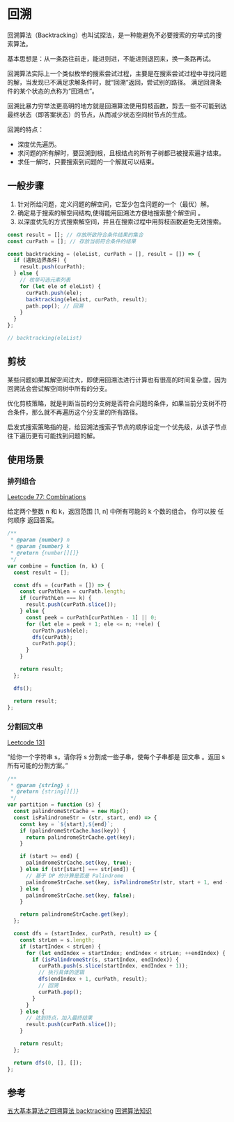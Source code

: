 # 回溯

回溯算法（Backtracking）也叫试探法，是一种能避免不必要搜索的穷举式的搜索算法。

基本思想是：从一条路往前走，能进则进，不能进则退回来，换一条路再试。

回溯算法实际上一个类似枚举的搜索尝试过程，主要是在搜索尝试过程中寻找问题的解，当发现已不满足求解条件时，就“回溯”返回，尝试别的路径。
满足回溯条件的某个状态的点称为“回溯点”。

回溯比暴力穷举法更高明的地方就是回溯算法使用剪枝函数，剪去一些不可能到达 最终状态（即答案状态）的节点，从而减少状态空间树节点的生成。

回溯的特点：

- 深度优先遍历。
- 求问题的所有解时，要回溯到根，且根结点的所有子树都已被搜索遍才结束。
- 求任一解时，只要搜索到问题的一个解就可以结束。

## 一般步骤

1. 针对所给问题，定义问题的解空间，它至少包含问题的一个（最优）解。
2. 确定易于搜索的解空间结构,使得能用回溯法方便地搜索整个解空间 。
3. 以深度优先的方式搜索解空间，并且在搜索过程中用剪枝函数避免无效搜索。

```js
const result = []; // 存放所欲符合条件结果的集合
const curPath = []; // 存放当前符合条件的结果

const backtracking = (eleList, curPath = [], result = []) => {
  if (遇到边界条件) {
    result.push(curPath);
  } else {
    // 枚举可选元素列表
    for (let ele of eleList) {
      curPath.push(ele);
      backtracking(eleList, curPath, result);
      path.pop(); // 回溯
    }
  }
};

// backtracking(eleList)
```

## 剪枝

某些问题如果其解空间过大，即使用回溯法进行计算也有很高的时间复杂度，因为回溯法会尝试解空间树中所有的分支。

优化剪枝策略，就是判断当前的分支树是否符合问题的条件，如果当前分支树不符合条件，那么就不再遍历这个分支里的所有路径。

启发式搜索策略指的是，给回溯法搜索子节点的顺序设定一个优先级，从该子节点往下遍历更有可能找到问题的解。

## 使用场景

### 排列组合

[Leetcode 77: Combinations](https://leetcode.com/problems/combinations/description/)

给定两个整数 n 和 k，返回范围 [1, n] 中所有可能的 k 个数的组合。
你可以按 任何顺序 返回答案。

```js
/**
 * @param {number} n
 * @param {number} k
 * @return {number[][]}
 */
var combine = function (n, k) {
  const result = [];

  const dfs = (curPath = []) => {
    const curPathLen = curPath.length;
    if (curPathLen === k) {
      result.push(curPath.slice());
    } else {
      const peek = curPath[curPathLen - 1] || 0;
      for (let ele = peek + 1; ele <= n; ++ele) {
        curPath.push(ele);
        dfs(curPath);
        curPath.pop();
      }
    }

    return result;
  };

  dfs();

  return result;
};
```

### 分割回文串

[Leetcode 131](https://leetcode.com/problems/palindrome-partitioning/description/)

“给你一个字符串 s，请你将 s 分割成一些子串，使每个子串都是 回文串 。返回 s 所有可能的分割方案。”

```js
/**
 * @param {string} s
 * @return {string[][]}
 */
var partition = function (s) {
  const palindromeStrCache = new Map();
  const isPalindromeStr = (str, start, end) => {
    const key = `${start},${end}`;
    if (palindromeStrCache.has(key)) {
      return palindromeStrCache.get(key);
    }

    if (start >= end) {
      palindromeStrCache.set(key, true);
    } else if (str[start] === str[end]) {
      // 基于 DP 的计算是否是 Palindrome
      palindromeStrCache.set(key, isPalindromeStr(str, start + 1, end - 1));
    } else {
      palindromeStrCache.set(key, false);
    }

    return palindromeStrCache.get(key);
  };

  const dfs = (startIndex, curPath, result) => {
    const strLen = s.length;
    if (startIndex < strLen) {
      for (let endIndex = startIndex; endIndex < strLen; ++endIndex) {
        if (isPalindromeStr(s, startIndex, endIndex)) {
          curPath.push(s.slice(startIndex, endIndex + 1));
          // 执行具体的逻辑
          dfs(endIndex + 1, curPath, result);
          // 回溯
          curPath.pop();
        }
      }
    } else {
      // 达到终点，加入最终结果
      result.push(curPath.slice());
    }

    return result;
  };

  return dfs(0, [], []);
};
```

## 参考

[五大基本算法之回溯算法 backtracking](https://houbb.github.io/2020/01/23/data-struct-learn-07-base-backtracking)
[回溯算法知识](https://algo.itcharge.cn/09.Algorithm-Base/04.Backtracking-Algorithm/01.Backtracking-Algorithm/)
